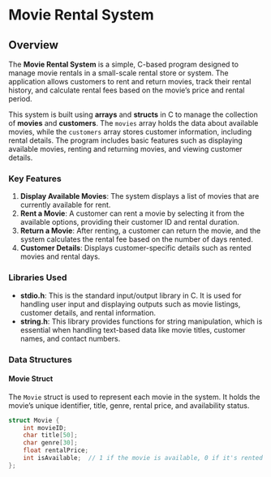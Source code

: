 # Movie Rental System

## Overview

The **Movie Rental System** is a simple, C-based program designed to manage movie rentals in a small-scale rental store or system. The application allows customers to rent and return movies, track their rental history, and calculate rental fees based on the movie’s price and rental period.

This system is built using **arrays** and **structs** in C to manage the collection of **movies** and **customers**. The `movies` array holds the data about available movies, while the `customers` array stores customer information, including rental details. The program includes basic features such as displaying available movies, renting and returning movies, and viewing customer details.

### **Key Features**

1. **Display Available Movies**: The system displays a list of movies that are currently available for rent.
2. **Rent a Movie**: A customer can rent a movie by selecting it from the available options, providing their customer ID and rental duration.
3. **Return a Movie**: After renting, a customer can return the movie, and the system calculates the rental fee based on the number of days rented.
4. **Customer Details**: Displays customer-specific details such as rented movies and rental days.

### **Libraries Used**

- **stdio.h**: This is the standard input/output library in C. It is used for handling user input and displaying outputs such as movie listings, customer details, and rental information.
- **string.h**: This library provides functions for string manipulation, which is essential when handling text-based data like movie titles, customer names, and contact numbers.

### **Data Structures**

#### **Movie Struct**

The `Movie` struct is used to represent each movie in the system. It holds the movie’s unique identifier, title, genre, rental price, and availability status.

```c
struct Movie {
    int movieID;
    char title[50];
    char genre[30];
    float rentalPrice;
    int isAvailable;  // 1 if the movie is available, 0 if it's rented
};
